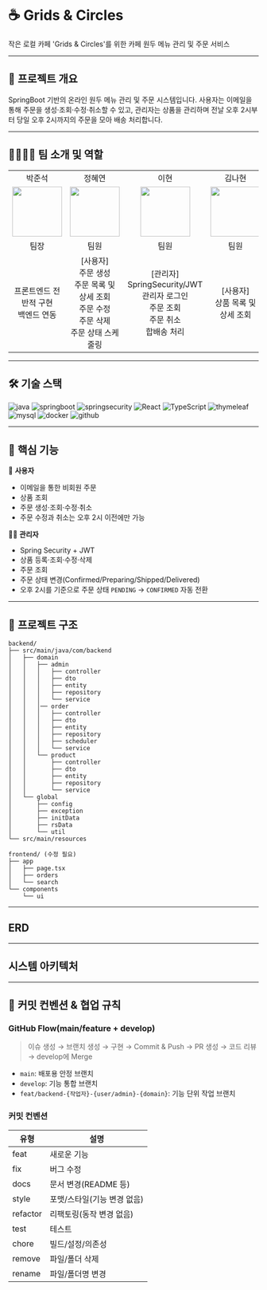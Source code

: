 # ☕️ Grids & Circles 

작은 로컬 카페 'Grids & Circles'를 위한 카페 원두 메뉴 관리 및 주문 서비스

---

## 📓 프로젝트 개요 

SpringBoot 기반의 온라인 원두 메뉴 관리 및 주문 시스템입니다. 
사용자는 이메일을 통해 주문을 생성·조회·수정·취소할 수 있고, 관리자는 상품을 관리하며 전날 오후 2시부터 당일 오후 2시까지의 주문을 모아 배송 처리합니다.

---

## 🧑‍🧑‍🧒‍🧒 팀 소개 및 역할
<table>
  <tbody>
    <tr>
      <td align="center">박준석</td><td align="center">정혜연</td><td align="center">이현</td><td align="center">김나현</td><td align="center">조영주</td>
    </tr>
    <tr>
      <td align="center"><a href="https://github.com/junseokPP"><img src="https://avatars.githubusercontent.com/u/167407603?v=4" width="100px;" alt=""/><br /></a></td>
      <td align="center"><a href="https://github.com/hznnoy"><img src="https://avatars.githubusercontent.com/u/152006906?v=4" width="100px;" alt=""/><br /></td>
      <td align="center"><a href="https://github.com/lh922"><img src="https://avatars.githubusercontent.com/u/136810467?v=4" width="100px;" alt=""/><br /></td>
      <td align="center"><a href="https://github.com/BE9-KNH"><img src="https://avatars.githubusercontent.com/u/223629862?v=4" width="100px;" alt=""/></td>
      <td align="center"><a href="https://github.com/ascal34"><img src="https://avatars.githubusercontent.com/u/224690621?v=4" width="100px;" alt=""/><br /></td>
    </tr>
    <tr>
      <td align="center">팀장</td><td align="center">팀원</td><td align="center">팀원</td><td align="center">팀원</td><td align="center">팀원</td>
    </tr>
    <tr>
      <td align="center">프론트엔드 전반적 구현 <br> 백엔드 연동</td>
      <td align="center"> [사용자] <br>주문 생성<br>주문 목록 및 상세 조회<br>주문 수정<br>주문 삭제 <br> 주문 상태 스케줄링 </td>
      <td align="center">[관리자] <br> SpringSecurity/JWT <br>
관리자 로그인 <br> 주문 조회 <br> 주문 취소 <br> 합배송 처리 </td>
      <td align="center">[사용자]<br> 상품 목록 및 상세 조회</td>
      <td align="center">[관리자]<br>상품 등록 <br> 상품 수정 <br> 상품 삭제 </td>
    </tr>
  </tbody>
</table>


--- 

## 🛠️ 기술 스택
![java](https://img.shields.io/badge/Java-ED8B00?style=for-the-badge&logo=openjdk&logoColor=white)
![springboot](https://img.shields.io/badge/SpringBoot-6DB33F?style=for-the-badge&logo=SpringBoot&logoColor=white)
![springsecurity](https://img.shields.io/badge/Spring_Security-6DB33F?style=for-the-badge&logo=Spring-Security&logoColor=white)
![React](https://img.shields.io/badge/React-20232A?style=for-the-badge&logo=react&logoColor=61DAFB)
![TypeScript](https://img.shields.io/badge/TypeScript-3178C6?style=for-the-badge&logo=typescript&logoColor=white)
![thymeleaf](https://img.shields.io/badge/thymeleaf-005F0F?style=for-the-badge&logo=thymeleaf&logoColor=white)
![mysql](https://img.shields.io/badge/MySQL-00000F?style=for-the-badge&logo=mysql&logoColor=white)
![docker](https://img.shields.io/badge/docker-%230db7ed.svg?style=for-the-badge&logo=docker&logoColor=white)
![github](https://img.shields.io/badge/GitHub-100000?style=for-the-badge&logo=github&logoColor=white)

---

## 📌 핵심 기능
👤 **사용자**
- 이메일을 통한 비회원 주문
- 상품 조회
- 주문 생성·조회·수정·취소
- 주문 수정과 취소는 오후 2시 이전에만 가능

👨‍💻 **관리자**

- Spring Security + JWT
- 상품 등록·조회·수정·삭제
- 주문 조회
- 주문 상태 변경(Confirmed/Preparing/Shipped/Delivered)
- 오후 2시를 기준으로 주문 상태 `PENDING` → `CONFIRMED` 자동 전환
  
---

## 📁 프로젝트 구조 
```
backend/
├── src/main/java/com/backend
│   ├── domain
│   │   ├── admin
│   │   │   ├── controller
│   │   │   ├── dto
│   │   │   ├── entity
│   │   │   ├── repository
│   │   │   └── service
│   │   │── order
│   │   │   ├── controller
│   │   │   ├── dto
│   │   │   ├── entity
│   │   │   ├── repository
│   │   │   ├── scheduler
│   │   │   └── service
│   │   └── product
│   │       ├── controller
│   │       ├── dto
│   │       ├── entity
│   │       ├── repository
│   │       └── service
│   └── global
│       ├── config
│       ├── exception
│       ├── initData
│       ├── rsData
│       └── util
└── src/main/resources

frontend/ (수정 필요)
├── app
│   ├── page.tsx
│   ├── orders
│   └── search
└── components
    └── ui
```

---
## ERD

---
## 시스템 아키텍처 
---

## 📃 커밋 컨벤션 & 협업 규칙
### GitHub Flow(main/feature + develop)
> 이슈 생성 → 브랜치 생성 → 구현 → Commit & Push → PR 생성 → 코드 리뷰 → develop에 Merge

- `main`: 배포용 안정 브랜치
- `develop`: 기능 통합 브랜치
- `feat/backend-{작업자}-{user/admin}-{domain}`: 기능 단위 작업 브랜치

### 커밋 컨벤션

|유형 | 설명|
|---|---|
|feat| 새로운 기능|
|fix| 버그 수정|
|docs|문서 변경(README 등)|
|style| 포맷/스타일(기능 변경 없음)|
|refactor| 리팩토링(동작 변경 없음)|
|test| 테스트|
|chore| 빌드/설정/의존성|
|remove| 파일/폴더 삭제|
|rename| 파일/폴더명 변경|



